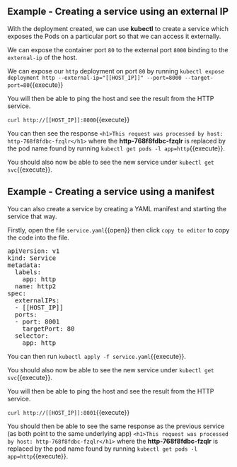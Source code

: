 
## Example - Creating a service using an external IP
With the deployment created, we can use **kubectl** to create a service which exposes the Pods on a particular port so that we can access it externally.

We can expose the container port `80` to the external port `8000` binding to the `external-ip` of the host.

We can expose our `http` deployment on port `80` by running `kubectl expose deployment http --external-ip="[[HOST_IP]]" --port=8000 --target-port=80`{{execute}}

You will then be able to ping the host and see the result from the HTTP service.

`curl http://[[HOST_IP]]:8000`{{execute}}

You can then see the response `<h1>This request was processed by host: http-768f8fdbc-fzqlr</h1>` where the **http-768f8fdbc-fzqlr** is replaced by the pod name found by running `kubectl get pods -l app=http`{{execute}}.

You should also now be able to see the new service under `kubectl get svc`{{execute}}.

## Example - Creating a service using a manifest

You can also create a service by creating a YAML manifest and starting the service that way.

Firstly, open the file `service.yaml`{{open}} then click `copy to editor` to copy the code into the file.

<pre class="file"
data-filename="service.yaml"
data-target="replace">
apiVersion: v1
kind: Service
metadata:
  labels:
    app: http
  name: http2
spec:
  externalIPs:
  - [[HOST_IP]]
  ports:
  - port: 8001
    targetPort: 80
  selector:
    app: http</pre>


You can then run `kubectl apply -f service.yaml`{{execute}}.

You should also now be able to see the new service under `kubectl get svc`{{execute}}.

You will then be able to ping the host and see the result from the HTTP service.

`curl http://[[HOST_IP]]:8001`{{execute}}

You should then be able to see the same response as the previous service (as both point to the same underlying app)  `<h1>This request was processed by host: http-768f8fdbc-fzqlr</h1>` where the **http-768f8fdbc-fzqlr** is replaced by the pod name found by running `kubectl get pods -l app=http`{{execute}}.
